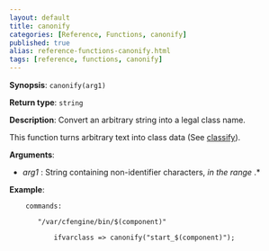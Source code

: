 ```yaml
---
layout: default
title: canonify
categories: [Reference, Functions, canonify]
published: true
alias: reference-functions-canonify.html
tags: [reference, functions, canonify]
---
```


**Synopsis**: `canonify(arg1)`

**Return type**: `string`

**Description**: Convert an arbitrary string into a legal class name.

This function turns arbitrary text into class data (See
[classify](reference-functions-classfiy.html)).

**Arguments**:

* *arg1* : String containing non-identifier characters, *in the range* .\*   

**Example**:  


```cf3
    commands:

       "/var/cfengine/bin/$(component)"

           ifvarclass => canonify("start_$(component)");
```

